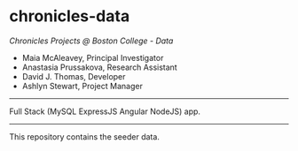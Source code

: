 # chronicles-data

*Chronicles Projects @ Boston College - Data*

* Maia McAleavey, Principal Investigator
* Anastasia Prussakova, Research Assistant
* David J. Thomas, Developer
* Ashlyn Stewart, Project Manager

---

Full Stack (MySQL ExpressJS Angular NodeJS) app.

---

This repository contains the seeder data.